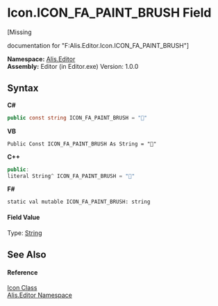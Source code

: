 # Icon.ICON_FA_PAINT_BRUSH Field
 

\[Missing <summary> documentation for "F:Alis.Editor.Icon.ICON_FA_PAINT_BRUSH"\]

**Namespace:**&nbsp;<a href="b150ade4-39de-a232-5f06-d3cdc1b2c538">Alis.Editor</a><br />**Assembly:**&nbsp;Editor (in Editor.exe) Version: 1.0.0

## Syntax

**C#**<br />
``` C#
public const string ICON_FA_PAINT_BRUSH = ""
```

**VB**<br />
``` VB
Public Const ICON_FA_PAINT_BRUSH As String = ""
```

**C++**<br />
``` C++
public:
literal String^ ICON_FA_PAINT_BRUSH = ""
```

**F#**<br />
``` F#
static val mutable ICON_FA_PAINT_BRUSH: string
```


#### Field Value
Type: <a href="https://docs.microsoft.com/dotnet/api/system.string" target="_blank">String</a>

## See Also


#### Reference
<a href="cc0f883c-67f8-f772-c6d7-a60b129f22a7">Icon Class</a><br /><a href="b150ade4-39de-a232-5f06-d3cdc1b2c538">Alis.Editor Namespace</a><br />